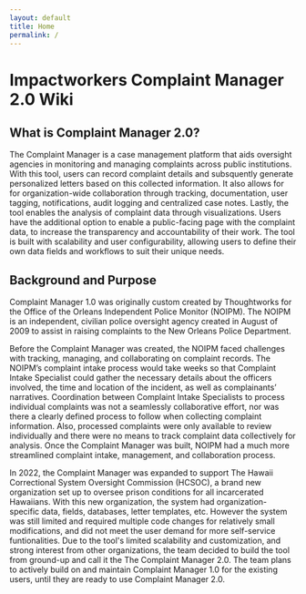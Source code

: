 ```yaml
---
layout: default
title: Home
permalink: /
---
```


# Impactworkers Complaint Manager 2.0 Wiki

## What is Complaint Manager 2.0?

The Complaint Manager is a case management platform that aids oversight agencies in monitoring and managing complaints across public institutions. With this tool, users can record complaint details and subsquently generate personalized letters based on this collected information. It also allows for for organization-wide collaboration through tracking, documentation, user tagging, notifications, audit logging and centralized case notes. Lastly, the tool enables the analysis of complaint data through visualizations. Users have the additional option to enable a public-facing page with the complaint data, to increase the transparency and accountability of their work. The tool is built with scalability and user configurability, allowing users to define their own data fields and workflows to suit their unique needs.

## Background and Purpose

Complaint Manager 1.0 was originally custom created by Thoughtworks for the Office of the Orleans Independent Police Monitor (NOIPM). The NOIPM is an independent, civilian police oversight agency created in August of 2009 to assist in raising complaints to the New Orleans Police Department.

Before the Complaint Manager was created, the NOIPM faced challenges with tracking, managing, and collaborating on complaint records. The NOIPM’s complaint intake process would take weeks so that Complaint Intake Specialist could gather the necessary details about the officers involved, the time and location of the incident, as well as complainants’ narratives. Coordination between Complaint Intake Specialists to process individual complaints was not a seamlessly collaborative effort, nor was there a clearly defined process to follow when collecting complaint information. Also, processed complaints were only available to review individually and there were no means to track complaint data collectively for analysis. Once the Complaint Manager was built, NOIPM had a much more streamlined complaint intake, management, and collaboration process.

In 2022, the Complaint Manager was expanded to support The Hawaii Correctional System Oversight Commission (HCSOC), a brand new organization set up to oversee prison conditions for all incarcerated Hawaiians. With this new organization, the system had organization-specific data, fields, databases, letter templates, etc. However the system was still limited and required multiple code changes for relatively small modifications, and did not meet the user demand for more self-service funtionalities. Due to the tool's limited scalability and customization, and strong interest from other organizations, the team decided to build the tool from ground-up and call it the The Complaint Manager 2.0. The team plans to actively build on and maintain Complaint Manager 1.0 for the existing users, until they are ready to use Complaint Manager 2.0.
